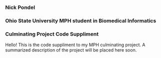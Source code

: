 ### Nick Pondel
### Ohio State University MPH student in Biomedical Informatics

### Culminating Project Code Suppliment

Hello!  This is the code suppliment to my MPH culminating project.  A summarized description of the project will be placed here soon.
